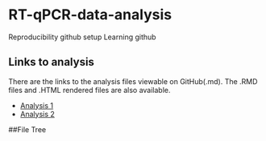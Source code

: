 # RT-qPCR-data-analysis
Reproducibility github setup
Learning github 


## Links to analysis 
There are the links to the analysis files viewable on GitHub(.md). The .RMD files and .HTML rendered files are also available. 

- [Analysis 1](Coding_exercise_2/Coding-Visualization-Assignment.md)
- [Analysis 2](README.md)

##File Tree